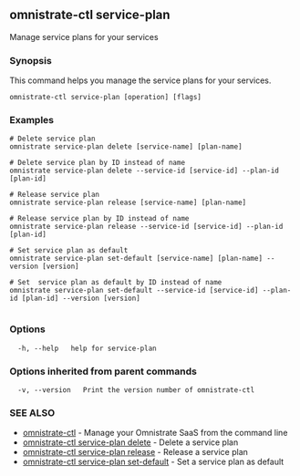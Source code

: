 ## omnistrate-ctl service-plan

Manage service plans for your services

### Synopsis

This command helps you manage the service plans for your services.

```
omnistrate-ctl service-plan [operation] [flags]
```

### Examples

```
# Delete service plan
omnistrate service-plan delete [service-name] [plan-name]

# Delete service plan by ID instead of name
omnistrate service-plan delete --service-id [service-id] --plan-id [plan-id]

# Release service plan
omnistrate service-plan release [service-name] [plan-name]

# Release service plan by ID instead of name
omnistrate service-plan release --service-id [service-id] --plan-id [plan-id]

# Set service plan as default
omnistrate service-plan set-default [service-name] [plan-name] --version [version]

# Set  service plan as default by ID instead of name
omnistrate service-plan set-default --service-id [service-id] --plan-id [plan-id] --version [version]


```

### Options

```
  -h, --help   help for service-plan
```

### Options inherited from parent commands

```
  -v, --version   Print the version number of omnistrate-ctl
```

### SEE ALSO

* [omnistrate-ctl](omnistrate-ctl.md)	 - Manage your Omnistrate SaaS from the command line
* [omnistrate-ctl service-plan delete](omnistrate-ctl_service-plan_delete.md)	 - Delete a service plan
* [omnistrate-ctl service-plan release](omnistrate-ctl_service-plan_release.md)	 - Release a service plan
* [omnistrate-ctl service-plan set-default](omnistrate-ctl_service-plan_set-default.md)	 - Set a service plan as default

